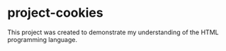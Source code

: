 # project-cookies

This project was created to demonstrate my understanding of the HTML programming language. 
